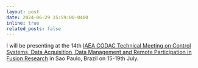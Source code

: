 ```yaml
---
layout: post
date: 2024-06-29 15:59:00-0400
inline: true
related_posts: false
---
```


I will be presenting at the 14th [IAEA CODAC Technical Meeting on Control Systems, Data Acquisition, Data Management and Remote Participation in Fusion Research](https://portal.if.usp.br/iaeatm2024/pt-br/node/325) in Sao Paulo, Brazil on 15-19th July.
